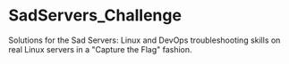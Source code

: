# SadServers_Challenge
Solutions for the Sad Servers: Linux and DevOps troubleshooting skills on real Linux servers in a "Capture the Flag" fashion.
